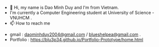 - 👋 Hi, my name is Dao Minh Duy and I'm from Vietnam.
- I'm currently a Computer Engineering student at University of Science - VNUHCM .
- 📫 How to reach me 
+ gmail         : daominhduy2004@gmail.com / blueshelpea@gmail.com .
+ Portfolio     : https://blu3p34.github.io/Portfolio-Prototype/home.html


